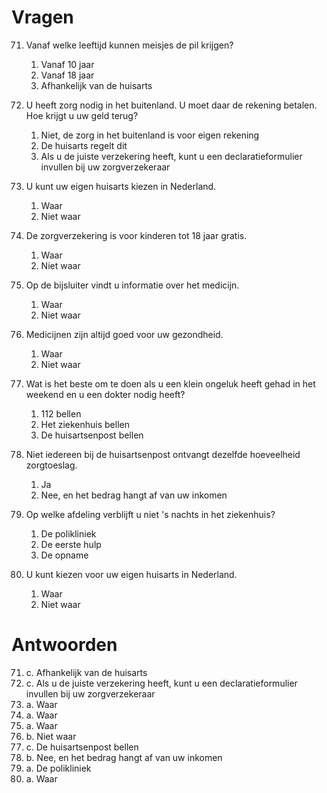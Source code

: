 # Vragen

71. Vanaf welke leeftijd kunnen meisjes de pil krijgen?

    1. Vanaf 10 jaar
    2. Vanaf 18 jaar
    3. Afhankelijk van de huisarts

72. U heeft zorg nodig in het buitenland. U moet daar de rekening betalen. Hoe krijgt u uw geld terug?

    1. Niet, de zorg in het buitenland is voor eigen rekening
    2. De huisarts regelt dit
    3. Als u de juiste verzekering heeft, kunt u een declaratieformulier invullen bij uw zorgverzekeraar

73. U kunt uw eigen huisarts kiezen in Nederland.

    1. Waar
    2. Niet waar

74. De zorgverzekering is voor kinderen tot 18 jaar gratis.

    1. Waar
    2. Niet waar

75. Op de bijsluiter vindt u informatie over het medicijn.

    1. Waar
    2. Niet waar

76. Medicijnen zijn altijd goed voor uw gezondheid.

    1. Waar
    2. Niet waar

77. Wat is het beste om te doen als u een klein ongeluk heeft gehad in het weekend en u een dokter nodig heeft?

    1. 112 bellen
    2. Het ziekenhuis bellen
    3. De huisartsenpost bellen

78. Niet iedereen bij de huisartsenpost ontvangt dezelfde hoeveelheid zorgtoeslag.

    1. Ja
    2. Nee, en het bedrag hangt af van uw inkomen

79. Op welke afdeling verblijft u niet 's nachts in het ziekenhuis?

    1. De polikliniek
    2. De eerste hulp
    3. De opname

80. U kunt kiezen voor uw eigen huisarts in Nederland.
    1. Waar
    2. Niet waar

# Antwoorden

71. c. Afhankelijk van de huisarts
72. c. Als u de juiste verzekering heeft, kunt u een declaratieformulier invullen bij uw zorgverzekeraar
73. a. Waar
74. a. Waar
75. a. Waar
76. b. Niet waar
77. c. De huisartsenpost bellen
78. b. Nee, en het bedrag hangt af van uw inkomen
79. a. De polikliniek
80. a. Waar
